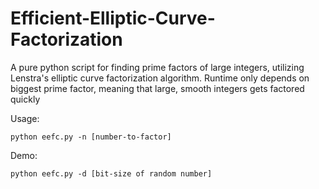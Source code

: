 # Efficient-Elliptic-Curve-Factorization
A pure python script for finding prime factors of large integers, utilizing Lenstra's elliptic curve factorization algorithm. Runtime only depends on biggest prime factor, meaning that large, smooth integers gets factored quickly

Usage:
```
python eefc.py -n [number-to-factor]
```
Demo:
```
python eefc.py -d [bit-size of random number]
```
